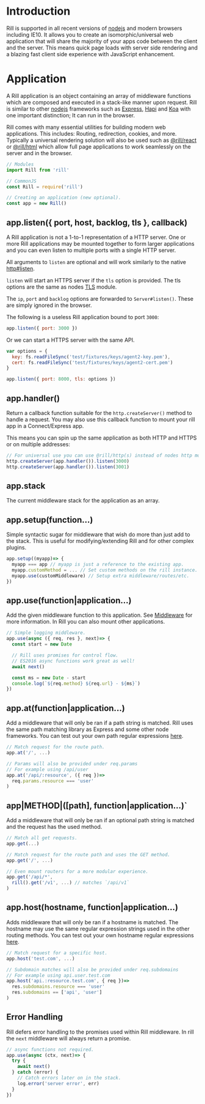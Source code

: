 # Introduction

  Rill is supported in all recent versions of [nodejs](https://nodejs.org) and modern browsers including IE10.
  It allows you to create an isomorphic/universal web application that will share the majority of your apps code between the client and the server.
  This means quick page loads with server side rendering and a blazing fast client side experience with JavaScript enhancement.

# Application

  A Rill application is an object containing an array of middleware functions
  which are composed and executed in a stack-like manner upon request.
  Rill is similar to other [nodejs](https://nodejs.org) frameworks such as
  [Express](https://github.com/expressjs/express), [Hapi](https://github.com/hapijs/hapi)
  and [Koa](https://github.com/koajs/koa) with one important distinction;
  It can run in the browser.

  Rill comes with many essential utilities for building modern web applications.
  This includes: Routing, redirection, cookies, and more. Typically a universal
  rendering solution will also be used such as [@rill/react](https://github.com/rill-js/react)
  or [@rill/html](https://github.com/rill-js/html) which allow full page
  applications to work seamlessly on the server and in the browser.

```js
// Modules
import Rill from 'rill'

// CommonJS
const Rill = require('rill')

// Creating an application (new optional).
const app = new Rill()
```

## app.listen({ port, host, backlog, tls }, callback)

  A Rill application is not a 1-to-1 representation of a HTTP server.
  One or more Rill applications may be mounted together to form larger
  applications and you can even listen to multiple ports with a single HTTP server.

  All arguments to `listen` are optional and will work similarly to the native [http#listen](https://nodejs.org/api/http.html#http_server_listen_handle_callback).

  `listen` will start an HTTPS server if the `tls` option is provided.
  The tls options are the same as nodes [TLS](https://nodejs.org/api/tls.html#tls_tls_createserver_options_secureconnectionlistener) module.

  The `ip`, `port` and `backlog` options are forwarded to `Server#listen()`. These are simply ignored in the browser.

  The following is a useless Rill application bound to port `3000`:

```js
app.listen({ port: 3000 })
```

  Or we can start a HTTPS server with the same API.

```js
var options = {
  key: fs.readFileSync('test/fixtures/keys/agent2-key.pem'),
  cert: fs.readFileSync('test/fixtures/keys/agent2-cert.pem')
}

app.listen({ port: 8000, tls: options })
```

## app.handler()

  Return a callback function suitable for the `http.createServer()`
  method to handle a request.
  You may also use this callback function to mount your rill app in a
  Connect/Express app.

  This means you can spin up the same application as both HTTP and HTTPS
  or on multiple addresses:

```js
// For universal use you can use @rill/http(s) instead of nodes http module.
http.createServer(app.handler()).listen(3000)
http.createServer(app.handler()).listen(3001)
```

## app.stack

  The current middleware stack for the application as an array.

## app.setup(function...)

  Simple syntactic sugar for middleware that wish do more than just add to the stack.
  This is useful for modifying/extending Rill and for other complex plugins.

```js
app.setup((myapp)=> {
  myapp === app // myapp is just a reference to the existing app.
  myapp.customMethod = ... // Set custom methods on the rill instance.
  myapp.use(customMiddleware) // Setup extra middleware/routes/etc.
})
```

## app.use(function|application...)

  Add the given middleware function to this application.
  See [Middleware](https://github.com/rill-js/rill/wiki#middleware) for more information.
  In Rill you can also mount other applications.

```js
// Simple logging middleware.
app.use(async ({ req, res }, next)=> {
  const start = new Date

  // Rill uses promises for control flow.
  // ES2016 async functions work great as well!
  await next()

  const ms = new Date - start
  console.log(`${req.method} ${req.url} - ${ms}`)
})
```

## app.at(function|application...)

  Add a middleware that will only be ran if a path string is matched.
  Rill uses the same path matching library as Express and some other node frameworks. You can test out your own path regular expressions [here](http://forbeslindesay.github.io/express-route-tester/).

```js
// Match request for the route path.
app.at('/', ...)

// Params will also be provided under req.params
// For example using /api/user
app.at('/api/:resource', ({ req })=>
  req.params.resource === 'user'
)
```

## app|METHOD|([path], function|application...)`

  Add a middleware that will only be ran if an optional path string is matched
  and the request has the used method.

```js
// Match all get requests.
app.get(...)

// Match request for the route path and uses the GET method.
app.get('/', ...)

// Even mount routers for a more modular experience.
app.get('/api/*',
  rill().get('/v1', ...) // matches `/api/v1`
)
```

## app.host(hostname, function|application...)

  Adds middleware that will only be ran if a hostname is matched. The hostname may use the same regular expression strings used in the other routing methods. You can test out your own hostname regular expressions [here](http://forbeslindesay.github.io/express-route-tester/).

```js
// Match request for a specific host.
app.host('test.com', ...)

// Subdomain matches will also be provided under req.subdomains
// For example using api.user.test.com
app.host('api.:resource.test.com', { req })=>
  res.subdomains.resource === 'user'
  res.subdomains == ['api', 'user']
)
```

## Error Handling

  Rill defers error handling to the promises used within Rill middleware.
  In rill the `next` middleware will always return a promise.

```js
// async functions not required.
app.use(async (ctx, next)=> {
  try {
    await next()
  } catch (error) {
    // Catch errors later on in the stack.
    log.error('server error', err)
  }
})
```
